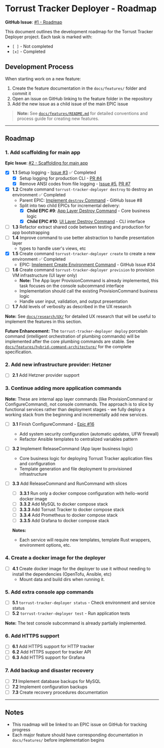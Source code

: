 # Torrust Tracker Deployer - Roadmap

**GitHub Issue**: [#1 - Roadmap](https://github.com/torrust/torrust-tracker-deployer/issues/1)

This document outlines the development roadmap for the Torrust Tracker Deployer project. Each task is marked with:

- `[ ]` - Not completed
- `[x]` - Completed

## Development Process

When starting work on a new feature:

1. Create the feature documentation in the `docs/features/` folder and commit it
2. Open an issue on GitHub linking to the feature folder in the repository
3. Add the new issue as a child issue of the main EPIC issue

> **Note:** See [`docs/features/README.md`](./features/README.md) for detailed conventions and process guide for creating new features.

---

## Roadmap

### 1. Add scaffolding for main app

**Epic Issue**: [#2 - Scaffolding for main app](https://github.com/torrust/torrust-tracker-deployer/issues/2)

- [x] **1.1** Setup logging - [Issue #3](https://github.com/torrust/torrust-tracker-deployer/issues/3) ✅ Completed
  - [x] Setup logging for production CLI - [PR #4](https://github.com/torrust/torrust-tracker-deployer/pull/4)
  - [x] Remove ANSI codes from file logging - [Issue #5](https://github.com/torrust/torrust-tracker-deployer/issues/5), [PR #7](https://github.com/torrust/torrust-tracker-deployer/pull/7)
- [x] **1.2** Create command `torrust-tracker-deployer destroy` to destroy an environment ✅ Completed
  - Parent EPIC: [Implement `destroy` Command](https://github.com/torrust/torrust-tracker-deployer/issues/8) - GitHub Issue #8
  - Split into two child EPICs for incremental delivery:
    - [x] **Child EPIC #9**: [App Layer Destroy Command](https://github.com/torrust/torrust-tracker-deployer/issues/9) - Core business logic
    - [x] **Child EPIC #10**: [UI Layer Destroy Command](https://github.com/torrust/torrust-tracker-deployer/issues/10) - CLI interface
- [ ] **1.3** Refactor extract shared code between testing and production for app bootstrapping
- [ ] **1.4** Improve command to use better abstraction to handle presentation layer
  - types to handle user's views, etc
- [x] **1.5** Create command `torrust-tracker-deployer create` to create a new environment ✅ Completed
  - EPIC: [Implement Create Environment Command](https://github.com/torrust/torrust-tracker-deployer/issues/34) - GitHub Issue #34
- [ ] **1.6** Create command `torrust-tracker-deployer provision` to provision VM infrastructure (UI layer only)
  - **Note:** The App layer ProvisionCommand is already implemented, this task focuses on the console subcommand interface
  - Implementation should call the existing ProvisionCommand business logic
  - Handle user input, validation, and output presentation
- [ ] **1.7** Add levels of verbosity as described in the UX research

**Note:** See [`docs/research/UX/`](./research/UX/) for detailed UX research that will be useful to implement the features in this section.

**Future Enhancement:** The `torrust-tracker-deployer deploy` porcelain command (intelligent orchestration of plumbing commands) will be implemented after the core plumbing commands are stable. See [`docs/features/hybrid-command-architecture/`](./features/hybrid-command-architecture/) for the complete specification.

### 2. Add new infrastructure provider: Hetzner

- [ ] **2.1** Add Hetzner provider support

### 3. Continue adding more application commands

**Note:** These are internal app layer commands (like ProvisionCommand or ConfigureCommand), not console commands. The approach is to slice by functional services rather than deployment stages - we fully deploy a working stack from the beginning and incrementally add new services.

- [ ] **3.1** Finish ConfigureCommand - [Epic #16](https://github.com/torrust/torrust-tracker-deployer/issues/16)
  - Add system security configuration (automatic updates, UFW firewall)
  - Refactor Ansible templates to centralized variables pattern
- [ ] **3.2** Implement ReleaseCommand (App layer business logic)
  - Core business logic for deploying Torrust Tracker application files and configuration
  - Template generation and file deployment to provisioned infrastructure
- [ ] **3.3** Add ReleaseCommand and RunCommand with slices

  - [ ] **3.3.1** Run only a docker compose configuration with hello-world docker image
  - [ ] **3.3.2** Add MySQL to docker compose stack
  - [ ] **3.3.3** Add Torrust Tracker to docker compose stack
  - [ ] **3.3.4** Add Prometheus to docker compose stack
  - [ ] **3.3.5** Add Grafana to docker compose stack

  **Notes:**

  - Each service will require new templates, template Rust wrappers, environment options, etc.

### 4. Create a docker image for the deployer

- [ ] **4.1** Create docker image for the deployer to use it without needing to install the dependencies (OpenTofu, Ansible, etc)
  - Mount data and build dirs when running it.

### 5. Add extra console app commands

- [ ] **5.1** `torrust-tracker-deployer status` - Check environment and service status
- [ ] **5.2** `torrust-tracker-deployer test` - Run application tests

**Note:** The test console subcommand is already partially implemented.

### 6. Add HTTPS support

- [ ] **6.1** Add HTTPS support for HTTP tracker
- [ ] **6.2** Add HTTPS support for tracker API
- [ ] **6.3** Add HTTPS support for Grafana

### 7. Add backup and disaster recovery

- [ ] **7.1** Implement database backups for MySQL
- [ ] **7.2** Implement configuration backups
- [ ] **7.3** Create recovery procedures documentation

---

## Notes

- This roadmap will be linked to an EPIC issue on GitHub for tracking progress
- Each major feature should have corresponding documentation in `docs/features/` before implementation begins
